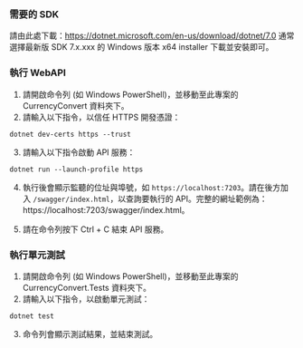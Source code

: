 ### 需要的 SDK

請由此處下載：https://dotnet.microsoft.com/en-us/download/dotnet/7.0
通常選擇最新版 SDK 7.x.xxx 的 Windows 版本 x64 installer 下載並安裝即可。

### 執行 WebAPI

1. 請開啟命令列 (如 Windows PowerShell)，並移動至此專案的 CurrencyConvert 資料夾下。
2. 請輸入以下指令，以信任 HTTPS 開發憑證：
```
dotnet dev-certs https --trust
```
3. 請輸入以下指令啟動 API 服務：
```
dotnet run --launch-profile https
```
4. 執行後會顯示監聽的位址與埠號，如 `https://localhost:7203`。請在後方加入 `/swagger/index.html`，以查詢要執行的 API。完整的網址範例為：https://localhost:7203/swagger/index.html。

5. 請在命令列按下 Ctrl + C 結束 API 服務。

### 執行單元測試

1. 請開啟命令列 (如 Windows PowerShell)，並移動至此專案的 CurrencyConvert.Tests 資料夾下。
2. 請輸入以下指令，以啟動單元測試：
```
dotnet test
```
3. 命令列會顯示測試結果，並結束測試。